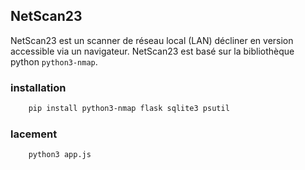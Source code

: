 ## NetScan23

NetScan23 est un scanner de réseau local (LAN) décliner en version accessible via un navigateur. NetScan23 est basé sur la bibliothèque python `python3-nmap`.

### installation

```bash
    pip install python3-nmap flask sqlite3 psutil
```

### lacement

```bash
    python3 app.js
```